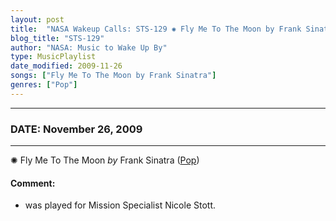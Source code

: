 ```yaml
---
layout: post
title:  "NASA Wakeup Calls: STS-129 ✺ Fly Me To The Moon by Frank Sinatra ✷ November 26, 2009"
blog_title: "STS-129"
author: "NASA: Music to Wake Up By"
type: MusicPlaylist
date_modified: 2009-11-26
songs: ["Fly Me To The Moon by Frank Sinatra"]
genres: ["Pop"]
---
```


----
### DATE: November 26, 2009
----
✺ Fly Me To The Moon *by* Frank Sinatra ([Pop](https://www.discogs.com/genre/Pop)) <a target="blank_" href="https://www.discogs.com/Frank-Sinatra-Fly-Me-To-The-Moon/release/10855629">
    <i class="fas fa-compact-disc"
       title="Discogs entry for this song"
       alt="Discogs entry for this song"
       style="font-size: 1.1em;"></i></a>
    

#### Comment:
* was played for Mission Specialist Nicole Stott.



<br/>
<center>
	<a target="_blank"
	   href="https://twitter.com/intent/tweet?hashtags=Space,NASA,Playlist,NASAWakeupCalls,SpaceProgram&text=🚀 {{ page.author}}, {{ page.title }}. {{ site.url }}{{ page.url }}&via=nasawakeupcalls"><i class="fab fa-twitter" title="Tweet this page" alt="Tweet this page" style="font-size: 1.3em;"></i></a>
	&nbsp; 	<i class="fas fa-user-astronaut" style="font-size: 1.5em;"></i> &nbsp;
    <a id="custom_amazon_link"
       type="amzn" search="#"
       category="popular music">
    <i class="fab fa-amazon" style="font-size: 1.3em;"></i></a>
</center>

<!-- Randomly resolve an individual entry from a song array -->
<script src="/assets/javascript/seedrandom.min.js"></script>
<script>
  var wake_me_up = ["Fly Me To The Moon by Frank Sinatra"];
  var prng = new Math.seedrandom();
  function randomSong() {
    song = wake_me_up[Math.floor(Math.random() * wake_me_up.length)];
    var amazon_link = document.getElementById("custom_amazon_link");
    amazon_link.setAttribute("search", song);
  }
  window.onload = randomSong();
</script>
